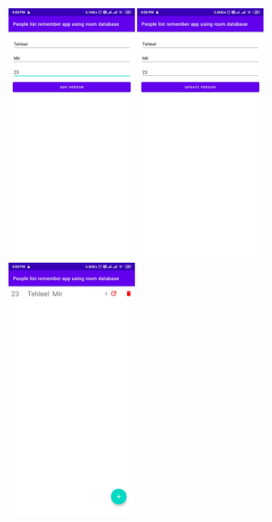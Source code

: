 <img src="https://github.com/TehleelMir/images/blob/main/Screenshot_2021-10-23-16-08-12-708_com.example.peoplelistrememberappusingroomdatabase.jpg" width="250">
<img src="https://github.com/TehleelMir/images/blob/main/Screenshot_2021-10-23-16-08-26-490_com.example.peoplelistrememberappusingroomdatabase.jpg" width="250">
<img src="https://github.com/TehleelMir/images/blob/main/Screenshot_2021-10-23-16-08-19-404_com.example.peoplelistrememberappusingroomdatabase.jpg" width="250">
